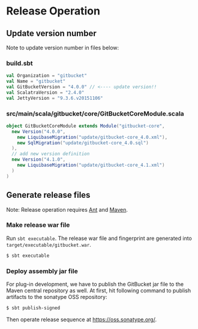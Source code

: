 Release Operation
========

Update version number
--------

Note to update version number in files below:

### build.sbt

```scala
val Organization = "gitbucket"
val Name = "gitbucket"
val GitBucketVersion = "4.0.0" // <---- update version!!
val ScalatraVersion = "2.4.0"
val JettyVersion = "9.3.6.v20151106"
```

### src/main/scala/gitbucket/core/GitBucketCoreModule.scala

```scala
object GitBucketCoreModule extends Module("gitbucket-core",
  new Version("4.0.0",
    new LiquibaseMigration("update/gitbucket-core_4.0.xml"),
    new SqlMigration("update/gitbucket-core_4.0.sql")
  ),
  // add new version definition
  new Version("4.1.0",
    new LiquibaseMigration("update/gitbucket-core_4.1.xml")
  )
)
```

Generate release files
--------

Note: Release operation requires [Ant](http://ant.apache.org/) and [Maven](https://maven.apache.org/).

### Make release war file

Run `sbt executable`. The release war file and fingerprint are generated into `target/executable/gitbucket.war`.

```bash
$ sbt executable
```

### Deploy assembly jar file

For plug-in development, we have to publish the GitBucket jar file to the Maven central repository as well. At first, hit following command to publish artifacts to the sonatype OSS repository:

```bash
$ sbt publish-signed
```

Then operate release sequence at https://oss.sonatype.org/.
